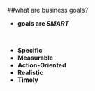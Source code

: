 <!-- .slide: data-background="resources/footer.svg" data-background-size="contain" data-background-position="bottom"  -->

##what are business goals?

* **goals are _SMART_**
<br/>

  * **Specific**  <!-- .element: style="color:maroon" -->
  * **Measurable**  <!-- .element: style="color:maroon" -->
  * **Action-Oriented**  <!-- .element: style="color:maroon" -->
  * **Realistic**  <!-- .element: style="color:maroon" -->
  * **Timely**  <!-- .element: style="color:maroon" -->

<br/>
<br/>
<br/>
<br/>
<br/>
<br/>
<br/>
<br/>
<br/>
<br/>
<br/>
<br/>
<br/>
<br/>
<br/>
<br/>
<br/>
<br/>
<br/>
<br/>
<br/>
<aside class="notes">
  <p>
  </p>
</aside>
